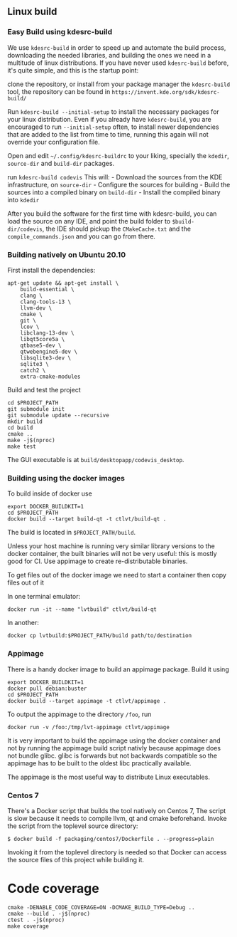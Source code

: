 ## Linux build

### Easy Build using kdesrc-build

We use `kdesrc-build` in order to speed up and automate the build process,
downloading the needed libraries, and building the ones we need in a multitude of linux distributions.
If you have never used `kdesrc-build` before, it's quite simple, and this is the startup point:

clone the repository, or install from your package manager the `kdesrc-build` tool, the repository can be found in `https://invent.kde.org/sdk/kdesrc-build/`

Run `kdesrc-build --initial-setup` to install the necessary packages for your linux distribution. Even if you already have `kdesrc-build`, you are encouraged to run `--initial-setup` often, to install newer dependencies that are added to the list from time to time, running this again will not override your configuration file.

Open and edit `~/.config/kdesrc-buildrc` to your liking, specially the `kdedir`, `source-dir` and `build-dir` packages.

run `kdesrc-build codevis`
This will:
    - Download the sources from the KDE infrastructure, on `source-dir`
    - Configure the sources for building
    - Build the sources into a compiled binary on `build-dir`
    - Install the compiled binary into `kdedir`

After you build the software for the first time with kdesrc-build, you can load the source on any IDE, and point the build folder to `$build-dir/codevis`, the IDE should pickup the `CMakeCache.txt` and the `compile_commands.json` and you can go from there.

### Building natively on Ubuntu 20.10

First install the dependencies:
```
apt-get update && apt-get install \
    build-essential \
    clang \
    clang-tools-13 \
    llvm-dev \
    cmake \
    git \
    lcov \
    libclang-13-dev \
    libqt5core5a \
    qtbase5-dev \
    qtwebengine5-dev \
    libsqlite3-dev \
    sqlite3 \
    catch2 \
    extra-cmake-modules
```

Build and test the project
```
cd $PROJECT_PATH
git submodule init
git submodule update --recursive
mkdir build
cd build
cmake ..
make -j$(nproc)
make test
```

The GUI executable is at `build/desktopapp/codevis_desktop`.

### Building using the docker images

To build inside of docker use

```
export DOCKER_BUILDKIT=1
cd $PROJECT_PATH
docker build --target build-qt -t ctlvt/build-qt .
```

The build is located in `$PROJECT_PATH/build`.

Unless your host machine is running very similar library versions to the docker
container, the built binaries will not be very useful: this is mostly good for
CI. Use appimage to create re-distributable binaries.

To get files out of the docker image we need to start a container then copy files
out of it

In one terminal emulator:
```
docker run -it --name "lvtbuild" ctlvt/build-qt
```

In another:
```
docker cp lvtbuild:$PROJECT_PATH/build path/to/destination
```

### Appimage

There is a handy docker image to build an appimage package. Build it using
```
export DOCKER_BUILDKIT=1
docker pull debian:buster
cd $PROJECT_PATH
docker build --target appimage -t ctlvt/appimage .
```

To output the appimage to the directory `/foo`, run
```
docker run -v /foo:/tmp/lvt-appimage ctlvt/appimage
```

It is very important to build the appimage using the docker container and not by
running the appimage build script nativly because appimage does not bundle glibc.
glibc is forwards but not backwards compatible so the appimage has to be built
to the oldest libc practically available.

The appimage is the most useful way to distribute Linux executables.

### Centos 7

There's a Docker script that builds the tool natively on Centos 7, The script is
slow because it needs to compile llvm, qt and cmake beforehand.
Invoke the script from the toplevel source directory:

```
$ docker build -f packaging/centos7/Dockerfile . --progress=plain
```

Invoking it from the toplevel directory is needed so that Docker can access
the source files of this project while building it.

# Code coverage

```
cmake -DENABLE_CODE_COVERAGE=ON -DCMAKE_BUILD_TYPE=Debug ..
cmake --build . -j$(nproc)
ctest . -j$(nproc)
make coverage
```
